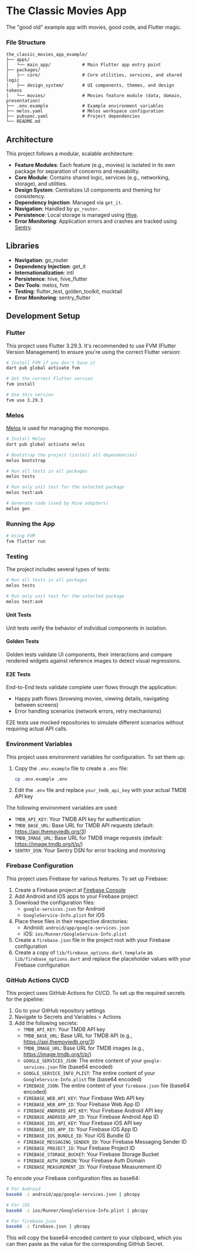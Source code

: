 # The Classic Movies App

The "good old" example app with movies, good code, and Flutter magic.

### File Structure

```
the_classic_movies_app_example/
├── apps/
│   └── main_app/            # Main Flutter app entry point
├── packages/
│   ├── core/                # Core utilities, services, and shared logic
│   ├── design_system/       # UI components, themes, and design tokens
│   └── movies/              # Movies feature module (data, domain, presentation)
├── .env.example             # Example environment variables
├── melos.yaml               # Melos workspace configuration
├── pubspec.yaml             # Project dependencies
└── README.md
```

## Architecture

This project follows a modular, scalable architecture:

- **Feature Modules**: Each feature (e.g., movies) is isolated in its own package for separation of concerns and reusability.
- **Core Module**: Contains shared logic, services (e.g., networking, storage), and utilities.
- **Design System**: Centralizes UI components and theming for consistency.
- **Dependency Injection**: Managed via `get_it`.
- **Navigation**: Handled by `go_router`.
- **Persistence**: Local storage is managed using [Hive](https://docs.hivedb.dev/).
- **Error Monitoring**: Application errors and crashes are tracked using [Sentry](https://sentry.io).

## Libraries

- **Navigation**: go_router
- **Dependency Injection**: get_it
- **Internationalization**: intl
- **Persistence**: hive, hive_flutter
- **Dev Tools**: melos, fvm
- **Testing**: flutter_test, golden_toolkit, mocktail
- **Error Monitoring**: sentry_flutter

## Development Setup

### Flutter

This project uses Flutter 3.29.3. It's recommended to use FVM (Flutter Version Management) to ensure you're using the correct Flutter version:

```bash
# Install FVM if you don't have it
dart pub global activate fvm

# Get the correct Flutter version
fvm install

# Use this version
fvm use 3.29.3
```

### Melos

[Melos](https://melos.invertase.dev/) is used for managing the monorepo.

```bash
# Install Melos
dart pub global activate melos

# Bootstrap the project (install all dependencies)
melos bootstrap

# Run all tests in all packages
melos tests

# Run only unit test for the selected package
melos test:ask

# Generate code (used by Hive adapters)
melos gen
```

### Running the App

```bash
# Using FVM
fvm flutter run
```

### Testing

The project includes several types of tests:

```bash
# Run all tests in all packages
melos tests

# Run only unit test for the selected package
melos test:ask
```

#### Unit Tests
Unit tests verify the behavior of individual components in isolation.

#### Golden Tests
Golden tests validate UI components, their interactions and compare rendered widgets against reference images to detect visual regressions.

#### E2E Tests
End-to-End tests validate complete user flows through the application:
- Happy path flows (browsing movies, viewing details, navigating between screens)
- Error handling scenarios (network errors, retry mechanisms)

E2E tests use mocked repositories to simulate different scenarios without requiring actual API calls.

### Environment Variables

This project uses environment variables for configuration. To set them up:

1. Copy the `.env.example` file to create a `.env` file:
   ```bash
   cp .env.example .env
   ```
2. Edit the `.env` file and replace `your_tmdb_api_key` with your actual TMDB API key

The following environment variables are used:
- `TMDB_API_KEY`: Your TMDB API key for authentication
- `TMDB_BASE_URL`: Base URL for TMDB API requests (default: https://api.themoviedb.org/3)
- `TMDB_IMAGE_URL`: Base URL for TMDB image requests (default: https://image.tmdb.org/t/p/)
- `SENTRY_DSN`: Your Sentry DSN for error tracking and monitoring

### Firebase Configuration

This project uses Firebase for various features. To set up Firebase:

1. Create a Firebase project at [Firebase Console](https://console.firebase.google.com/)
2. Add Android and iOS apps to your Firebase project
3. Download the configuration files:
   - `google-services.json` for Android
   - `GoogleService-Info.plist` for iOS
4. Place these files in their respective directories:
   - Android: `android/app/google-services.json`
   - iOS: `ios/Runner/GoogleService-Info.plist`
5. Create a `firebase.json` file in the project root with your Firebase configuration
6. Create a copy of `lib/firebase_options.dart.template` as `lib/firebase_options.dart` and replace the placeholder values with your Firebase configuration

### GitHub Actions CI/CD

This project uses GitHub Actions for CI/CD. To set up the required secrets for the pipeline:

1. Go to your GitHub repository settings
2. Navigate to Secrets and Variables > Actions
3. Add the following secrets:
   - `TMDB_API_KEY`: Your TMDB API key
   - `TMDB_BASE_URL`: Base URL for TMDB API (e.g., https://api.themoviedb.org/3)
   - `TMDB_IMAGE_URL`: Base URL for TMDB images (e.g., https://image.tmdb.org/t/p/)
   - `GOOGLE_SERVICES_JSON`: The entire content of your `google-services.json` file (base64 encoded)
   - `GOOGLE_SERVICE_INFO_PLIST`: The entire content of your `GoogleService-Info.plist` file (base64 encoded)
   - `FIREBASE_JSON`: The entire content of your `firebase.json` file (base64 encoded)
   - `FIREBASE_WEB_API_KEY`: Your Firebase Web API key
   - `FIREBASE_WEB_APP_ID`: Your Firebase Web App ID
   - `FIREBASE_ANDROID_API_KEY`: Your Firebase Android API key
   - `FIREBASE_ANDROID_APP_ID`: Your Firebase Android App ID
   - `FIREBASE_IOS_API_KEY`: Your Firebase iOS API key
   - `FIREBASE_IOS_APP_ID`: Your Firebase iOS App ID
   - `FIREBASE_IOS_BUNDLE_ID`: Your iOS Bundle ID
   - `FIREBASE_MESSAGING_SENDER_ID`: Your Firebase Messaging Sender ID
   - `FIREBASE_PROJECT_ID`: Your Firebase Project ID
   - `FIREBASE_STORAGE_BUCKET`: Your Firebase Storage Bucket
   - `FIREBASE_AUTH_DOMAIN`: Your Firebase Auth Domain
   - `FIREBASE_MEASUREMENT_ID`: Your Firebase Measurement ID

To encode your Firebase configuration files as base64:

```bash
# For Android
base64 -i android/app/google-services.json | pbcopy

# For iOS
base64 -i ios/Runner/GoogleService-Info.plist | pbcopy

# For firebase.json
base64 -i firebase.json | pbcopy
```

This will copy the base64-encoded content to your clipboard, which you can then paste as the value for the corresponding GitHub Secret.